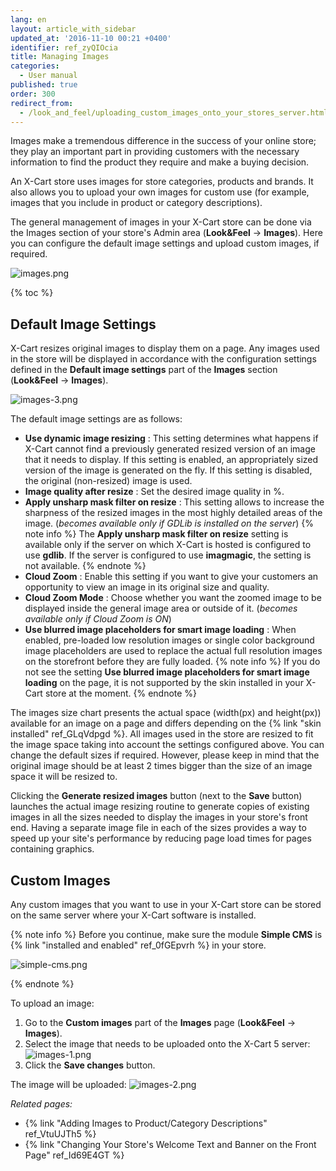 ```yaml
---
lang: en
layout: article_with_sidebar
updated_at: '2016-11-10 00:21 +0400'
identifier: ref_zyQIOcia
title: Managing Images
categories:
  - User manual
published: true
order: 300
redirect_from:
  - /look_and_feel/uploading_custom_images_onto_your_stores_server.html
---
```

Images make a tremendous difference in the success of your online store; they play an important part in providing customers with the necessary information to find the product they require and make a buying decision. 
 
An X-Cart store uses images for store categories, products and brands. It also allows you to upload your own images for custom use (for example, images that you include in product or category descriptions). 

The general management of images in your X-Cart store can be done via the Images section of your store's Admin area (**Look&Feel** -> **Images**). Here you can configure the default image settings and upload custom images, if required.

![images.png]({{site.baseurl}}/attachments/ref_zyQIOcia/images.png)

{% toc %}

## Default Image Settings

X-Cart resizes original images to display them on a page. Any images used in the store will be displayed in accordance with the configuration settings defined in the **Default image settings** part of the **Images** section (**Look&Feel** -> **Images**).

![images-3.png]({{site.baseurl}}/attachments/ref_zyQIOcia/images-3.png)

The default image settings are as follows:

* **Use dynamic image resizing** : This setting determines what happens if X-Cart cannot find a previously generated resized version of an image that it needs to display. If this setting is enabled, an appropriately sized version of the image is generated on the fly. If this setting is disabled, the original (non-resized) image is used.
* **Image quality after resize** : Set the desired image quality in %.
* **Apply unsharp mask filter on resize** : This setting allows to increase the sharpness of the resized images in the most highly detailed areas of the image. (_becomes available only if GDLib is installed on the server_)
  {% note info %}
  The **Apply unsharp mask filter on resize** setting is available only if the server on which X-Cart is hosted is configured to use **gdlib**. If the server is configured to use **imagmagic**, the setting is not available.
  {% endnote %}
* **Cloud Zoom** : Enable this setting if you want to give your customers an opportunity to view an image in its original size and quality.
*  **Cloud Zoom Mode** : Choose whether you want the zoomed image to be displayed inside the general image area or outside of it. (_becomes available only if Cloud Zoom is ON_)
* **Use blurred image placeholders for smart image loading** : When enabled, pre-loaded low resolution images or single color background image placeholders are used to replace the actual full resolution images on the storefront before they are fully loaded.
  {% note info %}
  If you do not see the setting **Use blurred image placeholders for smart image loading** on the page, it is not supported by the skin installed in your X-Cart store at the moment.
  {% endnote %}

The images size chart presents the actual space (width(px) and height(px)) available for an image on a page and differs depending on the {% link "skin installed" ref_GLqVdpgd %}. All images used in the store are resized to fit the image space taking into account the settings configured above. You can change the default sizes if required. However, please keep in mind that the original image should be at least 2 times bigger than the size of an image space it will be resized to.

Clicking the **Generate resized images** button (next to the **Save** button) launches the actual image resizing routine to generate copies of existing images in all the sizes needed to display the images in your store's front end. Having a separate image file in each of the sizes provides a way to speed up your site's performance by reducing page load times for pages containing graphics.


## Custom Images 

Any custom images that you want to use in your X-Cart store can be stored on the same server where your X-Cart software is installed. 

{% note info %}
Before you continue, make sure the module **Simple CMS** is {% link "installed and enabled" ref_0fGEpvrh %} in your store.

![simple-cms.png]({{site.baseurl}}/attachments/ref_zyQIOcia/simple-cms.png)

{% endnote %}

To upload an image:

1.  Go to the **Custom images** part of the **Images** page (**Look&Feel** -> **Images**).
2.  Select the image that needs to be uploaded onto the X-Cart 5 server:
    ![images-1.png]({{site.baseurl}}/attachments/ref_zyQIOcia/images-1.png)
3.  Click the **Save changes** button.
    
The image will be uploaded:
![images-2.png]({{site.baseurl}}/attachments/ref_zyQIOcia/images-2.png)


_Related pages:_

*   {% link "Adding Images to Product/Category Descriptions" ref_VtuUJTh5 %}
*   {% link "Changing Your Store's Welcome Text and Banner on the Front Page" ref_Id69E4GT %}
